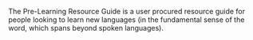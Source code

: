 The Pre-Learning Resource Guide is a user procured resource guide for people looking to learn new languages (in the fundamental sense of the word, which spans beyond spoken languages).
